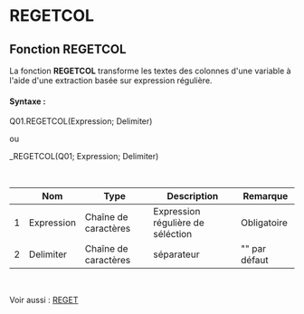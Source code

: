 # REGETCOL

## Fonction REGETCOL

La fonction **REGETCOL** transforme les textes des colonnes d'une variable à l'aide d'une extraction basée sur expression régulière.

#### Syntaxe :&nbsp;

Q01.REGETCOL(Expression; Delimiter)

ou

\_REGETCOL(Q01; Expression; Delimiter)

&nbsp;

| &nbsp; | **Nom** |**Type**|**Description**|**Remarque** |
| --- | --- | --- | --- | --- |
| &#49; | Expression | Chaîne de caractères | Expression régulière de séléction | Obligatoire |
| &#50; | Delimiter | Chaîne de caractères | séparateur | "" par défaut |


&nbsp;

Voir aussi : [REGET](<REGET1.md>)